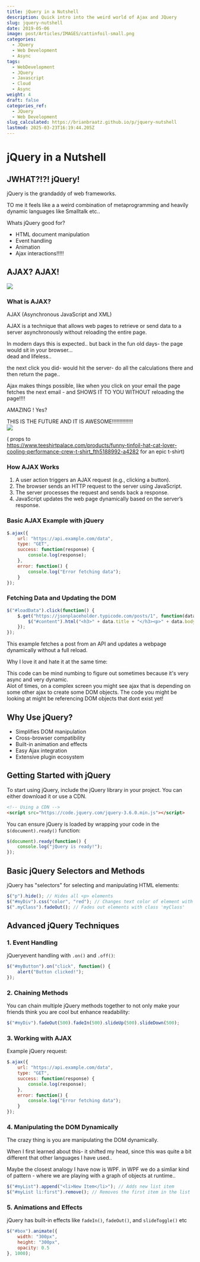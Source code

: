 ```yaml
---
title: jQuery in a Nutshell
description: Quick intro into the weird world of Ajax and JQuery
slug: jquery-nutshell
date: 2019-05-06
image: post/Articles/IMAGES/cattinfoil-small.png
categories:
  - JQuery
  - Web Development
  - Async
tags:
  - WebDevelopment
  - JQuery
  - Javascript
  - Cloud
  - Async
weight: 4
draft: false
categories_ref:
  - JQuery
  - Web Development
slug_calculated: https://brianbraatz.github.io/p/jquery-nutshell
lastmod: 2025-03-23T16:19:44.205Z
---
```

# jQuery in a Nutshell

## JWHAT?!?! jQuery!

jQuery is the grandaddy of web frameworks.

TO me it feels like a a weird combination of metaprogramming and heavily dynamic languages like Smalltalk etc..

Whats jQuery good for?

* HTML document manipulation
* Event handling
* Animation
* Ajax interactions!!!!!

## AJAX? AJAX!

![](/post/Articles/JQuery/Pasted%20image%2020250130153233.png)

### What is AJAX?

AJAX (Asynchronous JavaScript and XML)

AJAX is a technique that allows web pages to retrieve or send data to a server asynchronously without reloading the entire page.

In modern days this is expected.. but back in the fun old days- the page would sit in your browser...\
dead and lifeless..

the next click you did- would hit the server- do all the calculations there and then return the page..

Ajax makes things possible, like when you click on your email the page fetches the next email - and SHOWS IT TO YOU  WITHOUT reloading the page!!!!

AMAZING ! Yes?

THIS IS THE FUTURE AND IT IS AWESOME!!!!!!!!!!!!!!\
![](/post/Articles/IMAGES/cattinfoil-large.webp)

( props to\
<https://www.teeshirtpalace.com/products/funny-tinfoil-hat-cat-lover-cooling-performance-crew-t-shirt_fth5188992-a4282> for an epic t-shirt)

### How AJAX Works

1. A user action triggers an AJAX request (e.g., clicking a button).
2. The browser sends an HTTP request to the server using JavaScript.
3. The server processes the request and sends back a response.
4. JavaScript updates the web page dynamically based on the server’s response.

### Basic AJAX Example with jQuery

```js
$.ajax({
    url: "https://api.example.com/data",
    type: "GET",
    success: function(response) {
        console.log(response);
    },
    error: function() {
        console.log("Error fetching data");
    }
});
```

### Fetching Data and Updating the DOM

```js
$("#loadData").click(function() {
    $.get("https://jsonplaceholder.typicode.com/posts/1", function(data) {
        $("#content").html("<h3>" + data.title + "</h3><p>" + data.body + "</p>");
    });
});
```

This example fetches a post from an API and updates a webpage dynamically without a full reload.

Why I love it and hate it at the same time:

This code can be mind numbing to figure out sometimes because it's very async and very dynamic.\
Alot of times, on a complex screen you might see ajax that is depending on some other ajax to create some DOM objects. The code you might be looking at might be referencing DOM objects that dont exist yet!

## Why Use jQuery?

* Simplifies DOM manipulation
* Cross-browser compatibility
* Built-in animation and effects
* Easy Ajax integration
* Extensive plugin ecosystem

## Getting Started with jQuery

To start using jQuery, include the jQuery library in your project. You can either download it or use a CDN.

```html
<!-- Using a CDN -->
<script src="https://code.jquery.com/jquery-3.6.0.min.js"></script>
```

You can ensure jQuery is loaded by wrapping your code in the `$(document).ready()` function:

```js
$(document).ready(function() {
    console.log("jQuery is ready!");
});
```

## Basic jQuery Selectors and Methods

jQuery has "selectors" for selecting and manipulating HTML elements:

```js
$("p").hide(); // Hides all <p> elements
$("#myDiv").css("color", "red"); // Changes text color of element with ID 'myDiv'
$(".myClass").fadeOut(); // Fades out elements with class 'myClass'
```

## Advanced jQuery Techniques

### 1. Event Handling

jQueryevent handling with `.on()` and `.off()`:

```js
$("#myButton").on("click", function() {
    alert("Button clicked!");
});
```

### 2. Chaining Methods

You can chain multiple jQuery methods together to not only make your friends think you are cool but enhance readability:

```js
$("#myDiv").fadeOut(500).fadeIn(500).slideUp(500).slideDown(500);
```

### 3. Working with AJAX

Example jQuery request:

```js
$.ajax({
    url: "https://api.example.com/data",
    type: "GET",
    success: function(response) {
        console.log(response);
    },
    error: function() {
        console.log("Error fetching data");
    }
});
```

### 4. Manipulating the DOM Dynamically

The crazy thing is you are manipulating the DOM dynamically.

When I first learned about this- it shifted my head, since this was quite a bit different that other languages I have used..

Maybe the closest analogy I have now is WPF. in WPF we do a simliar kind of pattern - where we are playing with a graph of objects at runtime..

```js
$("#myList").append("<li>New Item</li>"); // Adds new list item
$("#myList li:first").remove(); // Removes the first item in the list
```

### 5. Animations and Effects

jQuery has built-in effects like `fadeIn()`, `fadeOut()`, and `slideToggle()` etc

```js
$("#box").animate({
    width: "300px",
    height: "300px",
    opacity: 0.5
}, 1000);
```

<!--

a fast, lightweight, and feature-rich JavaScript library that simplifies HTML document manipulation, event handling, animation, and Ajax interactions for rapid web development. It provides a concise and powerful syntax that allows developers to write less code while achieving more functionality.

### Why Use jQuery?

- Simplifies DOM manipulation
- Cross-browser compatibility
- Built-in animation and effects
- Easy Ajax integration
- Extensive plugin ecosystem

## Getting Started with jQuery

To start using jQuery, include the jQuery library in your project. You can either download it or use a CDN.

```html
< ! -- Using a CDN - - >
<script src="https://code.jquery.com/jquery-3.6.0.min.js"></script>
```

You can ensure jQuery is loaded by wrapping your code in the `$(document).ready()` function:

```js
$(document).ready(function() {
    console.log("jQuery is ready!");
});
```

## Basic jQuery Selectors and Methods

jQuery provides powerful selectors for selecting and manipulating HTML elements:

```js
$("p").hide(); // Hides all <p> elements
$("#myDiv").css("color", "red"); // Changes text color of element with ID 'myDiv'
$(".myClass").fadeOut(); // Fades out elements with class 'myClass'
```

## Advanced jQuery Techniques

### 1. Event Handling

jQuery simplifies event handling with methods like `.on()` and `.off()`:

```js
$("#myButton").on("click", function() {
    alert("Button clicked!");
});
```

### 2. Chaining Methods

You can chain multiple jQuery methods together to enhance readability:

```js
$("#myDiv").fadeOut(500).fadeIn(500).slideUp(500).slideDown(500);
```

### 3. Working with AJAX

jQuery makes AJAX requests simple:

```js
$.ajax({
    url: "https://api.example.com/data",
    type: "GET",
    success: function(response) {
        console.log(response);
    },
    error: function() {
        console.log("Error fetching data");
    }
});
```

### 4. Manipulating the DOM Dynamically

Adding and removing elements dynamically:

```js
$("#myList").append("<li>New Item</li>"); // Adds new list item
$("#myList li:first").remove(); // Removes the first item in the list
```

### 5. Animations and Effects

jQuery provides built-in effects like `fadeIn()`, `fadeOut()`, and `slideToggle()`:

```js
$("#box").animate({
    width: "300px",
    height: "300px",
    opacity: 0.5
}, 1000);
```

## Conclusion

jQuery is a powerful tool that simplifies JavaScript development. While modern JavaScript frameworks like React and Vue are becoming popular, jQuery remains relevant for quick development, legacy projects, and simpler web applications. Mastering jQuery can greatly improve your web development workflow.

Keep experimenting with jQuery's extensive features to enhance your JavaScript skills!

-->

